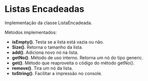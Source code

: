 # Listas Encadeadas
 Implementação da classe ListaEncadeada.
 
 Métodos implementados:
 * __isEmpty()__. Testa se a lista está vazia ou não.
 * __Size()__. Retorna o tamanho da lista.
 * **add()**. Adiciona novo nó na lista.
 * **getNo()**. Método de uso interno. Retorna um nó do tipo generic.
 * **get()**. Método que reaproveita o código do método getNo().
 * **remove()**. Tira um nó da lista.
 * **toString()**. Facilitar a impressão no console.
